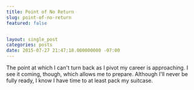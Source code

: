 ```yaml
---
title: Point of No Return
slug: point-of-no-return
featured: false


layout: single_post
categories: posts
date: 2015-07-27 21:47:18.000000000 -07:00
---
```


The point at which I can't turn back as I pivot my career is approaching. I see it coming, though, which allows me to prepare. Although I'll never be fully ready, I know I have time to at least pack my suitcase.

